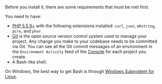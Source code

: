 Before you install it, there are some requirements that must be met first.

You need to have:

* [PHP 5.5.9+](https://www.php.net/manual/en/install.php) with the following extensions installed: `curl`, `json`, `mbstring`, `pcre`, and `phar`.
* [Git](https://git-scm.com/downloads) is the open source version control system used to manage your project. Any change you make to your codebase needs to be committed via Git. You can see all the Git commit messages of an environment in the `Environment Activity` feed of the [Console](/administration/web/_index.md) for each project you create.
* A Bash-like shell.

On Windows, the best way to get Bash is through [Windows Subsystem for Linux](https://msdn.microsoft.com/en-gb/commandline/wsl/about).
